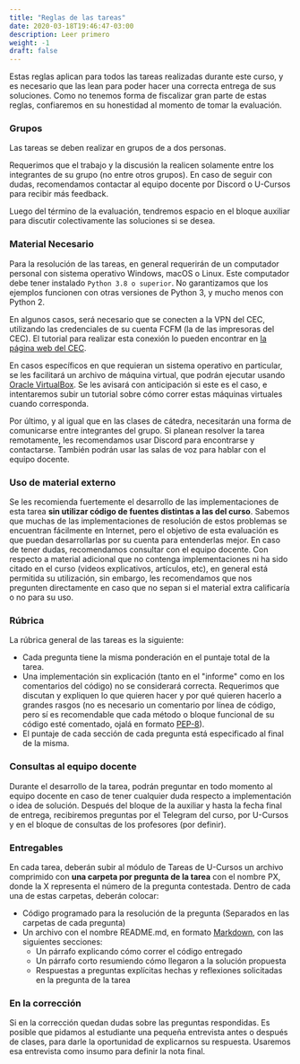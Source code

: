 ```yaml
---
title: "Reglas de las tareas"
date: 2020-03-18T19:46:47-03:00
description: Leer primero
weight: -1
draft: false
---
```


Estas reglas aplican para todos las tareas realizadas durante este curso, y es necesario que las lean para poder hacer una correcta entrega de sus soluciones. Como no tenemos forma de fiscalizar gran parte de estas reglas, confiaremos en su honestidad al momento de tomar la evaluación.

### Grupos

Las tareas se deben realizar en grupos de a dos personas.

Requerimos que el trabajo y la discusión la realicen solamente entre los integrantes de su grupo (no entre otros grupos). En caso de seguir con dudas, recomendamos contactar al equipo docente por Discord o U-Cursos para recibir más feedback.

Luego del término de la evaluación, tendremos espacio en el bloque auxiliar para discutir colectivamente las soluciones si se desea.

### Material Necesario

Para la resolución de las tareas, en general requerirán de un computador personal con sistema operativo Windows, macOS o Linux. Este computador debe tener instalado `Python 3.8 o superior`. No garantizamos que los ejemplos funcionen con otras versiones de Python 3, y mucho menos con Python 2.

En algunos casos, será necesario que se conecten a la VPN del CEC, utilizando las credenciales de su cuenta FCFM (la de las impresoras del CEC). El tutorial para realizar esta conexión lo pueden encontrar en [la página web del CEC](https://www.cec.uchile.cl/vpn/).

En casos específicos en que requieran un sistema operativo en particular, se les facilitará un archivo de máquina virtual, que podrán ejecutar usando [Oracle VirtualBox](https://www.virtualbox.org/). Se les avisará con anticipación si este es el caso, e intentaremos subir un tutorial sobre cómo correr estas máquinas virtuales cuando corresponda.

Por último, y al igual que en las clases de cátedra, necesitarán una forma de comunicarse entre integrantes del grupo. Si planean resolver la tarea remotamente, les recomendamos usar Discord para encontrarse y contactarse. También podrán usar las salas de voz para hablar con el equipo docente.
### Uso de material externo

Se les recomienda fuertemente el desarrollo de las implementaciones de esta tarea **sin utilizar código de fuentes distintas a las del curso**. Sabemos que muchas de las implementaciones de resolución de estos problemas se encuentran fácilmente en Internet, pero el objetivo de esta evaluación es que puedan desarrollarlas por su cuenta para entenderlas mejor. En caso de tener dudas, recomendamos consultar con el equipo docente. Con respecto a material adicional que no contenga implementaciones ni ha sido citado en el curso (videos explicativos, artículos, etc), en general está permitida su utilización, sin embargo, les recomendamos que nos pregunten directamente en caso que no sepan si el material extra calificaría o no para su uso.

### Rúbrica

La rúbrica general de las tareas es la siguiente:

* Cada pregunta tiene la misma ponderación en el puntaje total de la tarea.
* Una implementación sin explicación (tanto en el "informe" como en los comentarios del código) no se considerará correcta. Requerimos que discutan y expliquen lo que quieren hacer y por qué quieren hacerlo a grandes rasgos (no es necesario un comentario por línea de código, pero sí es recomendable que cada método o bloque funcional de su código esté comentado, ojalá en formato [PEP-8](https://www.python.org/dev/peps/pep-0008/)).
* El puntaje de cada sección de cada pregunta está especificado al final de la misma.

### Consultas al equipo docente

Durante el desarrollo de la tarea, podrán preguntar en todo momento al equipo docente en caso de tener cualquier duda respecto a implementación o idea de solución. Después del bloque de la auxiliar y hasta la fecha final de entrega, recibiremos preguntas por el Telegram del curso, por U-Cursos y en el bloque de consultas de los profesores (por definir).

### Entregables

En cada tarea, deberán subir al módulo de Tareas de U-Cursos un archivo comprimido con **una carpeta por pregunta de la tarea** con el nombre PX, donde la X representa el número de la pregunta contestada. Dentro de cada una de estas carpetas, deberán colocar:
 - Código programado para la resolución de la pregunta (Separados en las carpetas de cada pregunta)
 - Un archivo con el nombre README.md, en formato [Markdown](https://guides.github.com/features/mastering-markdown/), con las siguientes secciones:
    - Un párrafo explicando cómo correr el código entregado
    - Un párrafo corto resumiendo cómo llegaron a la solución propuesta
    - Respuestas a preguntas explícitas hechas y reflexiones solicitadas en la pregunta de la tarea

### En la corrección

Si en la corrección quedan dudas sobre las preguntas respondidas. Es posible que pidamos al estudiante una pequeña entrevista antes o después de clases, para darle la oportunidad de explicarnos su respuesta. Usaremos esa entrevista como insumo para definir la nota final.
